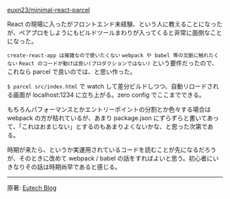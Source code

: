 [euxn23/minimal-react-parcel](github.com/euxn23/minimal-react-parcel)

React の現場に入ったがフロントエンド未経験、という人に教えることになったが、ペアプロをしようにもビルドツールまわりが入ってくると非常に面倒なことになった。

`create-react-app は複雑なので使いたくない` `webpack や babel 等の文脈に触れたくない` `React のコードが動けば良い(プロダクションではない)` という要件だったので、これなら parcel で良いのでは、と思い作った。

`$ parcel src/index.html` で watch して差分ビルドしつつ、自動リロードされる画面が localhost:1234 に立ち上がる。zero config でここまでできる。

もちろんパフォーマンスとかエントリーポイントの分割とか色々する場合は webpack の方が枯れているが、あまり package.json にずらずらと書いてあって、「これはおまじない」とするのもあまりよくないかな、と思った次第である。

時期が来たら、というか実運用されているコードを読むことが先になるだろうが、そのときに改めて webpack / babel の話をすればよいと思う。初心者にいきなりその話は時期尚早であると感じる。

---

原著: [Eutech Blog](https://blog.euxn.me/entry/2018-08-12_create-minimal-react-learning-project-with-parcel/)

